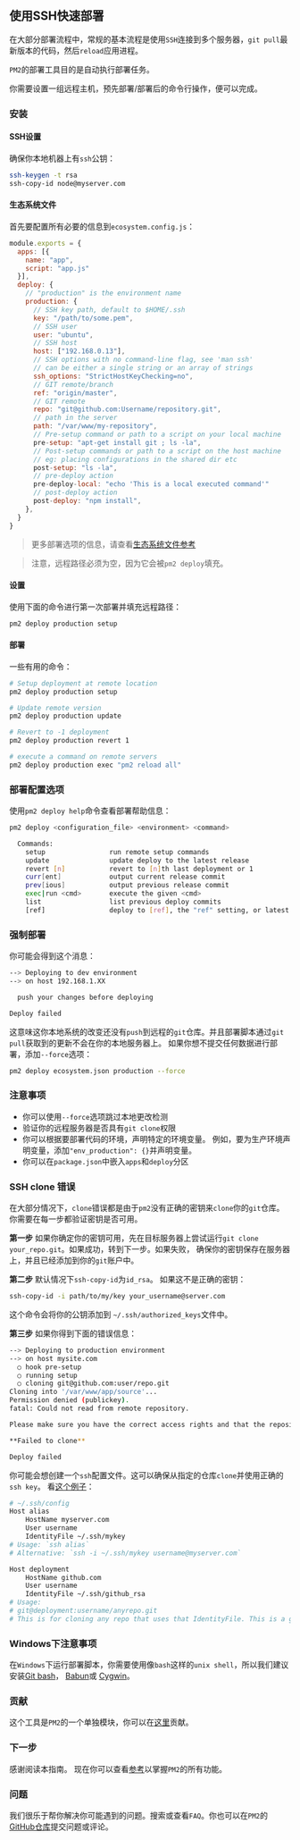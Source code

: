 ## 使用SSH快速部署

在大部分部署流程中，常规的基本流程是使用`SSH`连接到多个服务器，`git pull`最新版本的代码，然后`reload`应用进程。

`PM2`的部署工具目的是自动执行部署任务。

你需要设置一组远程主机，预先部署/部署后的命令行操作，便可以完成。

### 安装
#### SSH设置

确保你本地机器上有`ssh`公钥：
```bash
ssh-keygen -t rsa
ssh-copy-id node@myserver.com
```
#### 生态系统文件

首先要配置所有必要的信息到`ecosystem.config.js`：
```javascript
module.exports = {
  apps: [{
    name: "app",
    script: "app.js"
  }],
  deploy: {
    // "production" is the environment name
    production: {
      // SSH key path, default to $HOME/.ssh
      key: "/path/to/some.pem",
      // SSH user
      user: "ubuntu",
      // SSH host
      host: ["192.168.0.13"],
      // SSH options with no command-line flag, see 'man ssh'
      // can be either a single string or an array of strings
      ssh_options: "StrictHostKeyChecking=no",
      // GIT remote/branch
      ref: "origin/master",
      // GIT remote
      repo: "git@github.com:Username/repository.git",
      // path in the server
      path: "/var/www/my-repository",
      // Pre-setup command or path to a script on your local machine
      pre-setup: "apt-get install git ; ls -la",
      // Post-setup commands or path to a script on the host machine
      // eg: placing configurations in the shared dir etc
      post-setup: "ls -la",
      // pre-deploy action
      pre-deploy-local: "echo 'This is a local executed command'"
      // post-deploy action
      post-deploy: "npm install",
    },
  }
}
```

> 更多部署选项的信息，请查看[生态系统文件参考](../reference/ecosystem_file.md)

> 注意，远程路径必须为空，因为它会被`pm2 deploy`填充。

#### 设置
使用下面的命令进行第一次部署并填充远程路径：
```bash
pm2 deploy production setup
```

#### 部署
一些有用的命令：
```bash
# Setup deployment at remote location
pm2 deploy production setup

# Update remote version
pm2 deploy production update

# Revert to -1 deployment
pm2 deploy production revert 1

# execute a command on remote servers
pm2 deploy production exec "pm2 reload all"
```

### 部署配置选项
使用`pm2 deploy help`命令查看部署帮助信息：
```bash
pm2 deploy <configuration_file> <environment> <command>

  Commands:
    setup                run remote setup commands
    update               update deploy to the latest release
    revert [n]           revert to [n]th last deployment or 1
    curr[ent]            output current release commit
    prev[ious]           output previous release commit
    exec|run <cmd>       execute the given <cmd>
    list                 list previous deploy commits
    [ref]                deploy to [ref], the "ref" setting, or latest tag
```

### 强制部署
你可能会得到这个消息：
```bash
--> Deploying to dev environment
--> on host 192.168.1.XX

  push your changes before deploying

Deploy failed
```

这意味这你本地系统的改变还没有`push`到远程的`git`仓库。并且部署脚本通过`git pull`获取到的更新不会在你的本地服务器上。
如果你想不提交任何数据进行部署，添加`--force`选项：
```bash
pm2 deploy ecosystem.json production --force
```

### 注意事项

- 你可以使用`--force`选项跳过本地更改检测
- 验证你的远程服务器是否具有`git clone`权限
- 你可以根据要部署代码的环境，声明特定的环境变量。 例如，要为生产环境声明变量，添加`"env_production": {}`并声明变量。
- 你可以在`package.json`中嵌入`apps`和`deploy`分区

### SSH clone 错误
在大部分情况下，`clone`错误都是由于`pm2`没有正确的密钥来`clone`你的`git`仓库。你需要在每一步都验证密钥是否可用。

**第一步** 如果你确定你的密钥可用，先在目标服务器上尝试运行`git clone your_repo.git`。如果成功，转到下一步。如果失败，
确保你的密钥保存在服务器上，并且已经添加到你的`git`账户中。

**第二步** 默认情况下`ssh-copy-id`为`id_rsa`。 如果这不是正确的密钥：
```bash
ssh-copy-id -i path/to/my/key your_username@server.com
```

这个命令会将你的公钥添加到 `~/.ssh/authorized_keys`文件中。

**第三步** 如果你得到下面的错误信息：
```bash
--> Deploying to production environment
--> on host mysite.com
  ○ hook pre-setup
  ○ running setup
  ○ cloning git@github.com:user/repo.git
Cloning into '/var/www/app/source'...
Permission denied (publickey).
fatal: Could not read from remote repository.

Please make sure you have the correct access rights and that the repository exists.

**Failed to clone**

Deploy failed
```

你可能会想创建一个`ssh`配置文件。这可以确保从指定的仓库`clone`并使用正确的`ssh key`。
看[这个例子](https://gist.github.com/Protosac/c3fb459b1a942f161f23556f61a67d66)：
```bash
# ~/.ssh/config
Host alias
    HostName myserver.com
    User username
    IdentityFile ~/.ssh/mykey
# Usage: `ssh alias`
# Alternative: `ssh -i ~/.ssh/mykey username@myserver.com`

Host deployment
    HostName github.com
    User username
    IdentityFile ~/.ssh/github_rsa
# Usage:
# git@deployment:username/anyrepo.git
# This is for cloning any repo that uses that IdentityFile. This is a good way to make sure that your remote cloning commands use the appropriate key
```
### Windows下注意事项
在`Windows`下运行部署脚本，你需要使用像`bash`这样的`unix shell`，所以我们建议安装[Git bash](https://git-scm.com/download/win)，
[Babun](http://babun.github.io/)或 [Cygwin](https://cygwin.com/install.html)。

### 贡献
这个工具是`PM2`的一个单独模块，你可以在[这里](https://github.com/Unitech/pm2-deploy)贡献。

### 下一步
感谢阅读本指南。
现在你可以查看[参考](../reference)以掌握`PM2`的所有功能。

### 问题
我们很乐于帮你解决你可能遇到的问题。搜索或查看`FAQ`。你也可以在`PM2`的[GitHub仓库](https://github.com/Unitech/pm2/issues)提交问题或评论。
